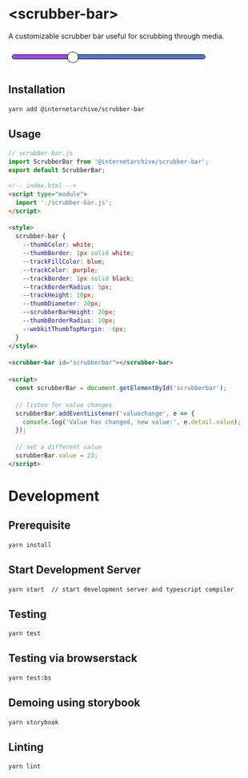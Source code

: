 # \<scrubber-bar>

A customizable scrubber bar useful for scrubbing through media.

![Scrubber Bar](./assets/img/scrubber.gif "Scrubber Bar Demo")

## Installation
```bash
yarn add @internetarchive/scrubber-bar
```

## Usage
```js
// scrubber-bar.js
import ScrubberBar from '@internetarchive/scrubber-bar';
export default ScrubberBar;
```

```html
<!-- index.html -->
<script type="module">
  import './scrubber-bar.js';
</script>

<style>
  scrubber-bar {
    --thumbColor: white;
    --thumbBorder: 1px solid white;
    --trackFillColor: blue;
    --trackColor: purple;
    --trackBorder: 1px solid black;
    --trackBorderRadius: 5px;
    --trackHeight: 10px;
    --thumbDiameter: 20px;
    --scrubberBarHeight: 20px;
    --thumbBorderRadius: 10px;
    --webkitThumbTopMargin: -6px;
  }
</style>

<scrubber-bar id="scrubberbar"></scrubber-bar>

<script>
  const scrubberBar = document.getElementById('scrubberbar');

  // listen for value changes
  scrubberBar.addEventListener('valuechange', e => {
    console.log('Value has changed, new value:', e.detail.value);
  });

  // set a different value
  scrubberBar.value = 23;
</script>

```

# Development

## Prerequisite
```bash
yarn install
```

## Start Development Server
```bash
yarn start  // start development server and typescript compiler
```

## Testing
```bash
yarn test
```

## Testing via browserstack
```bash
yarn test:bs
```

## Demoing using storybook
```bash
yarn storybook
```

## Linting
```bash
yarn lint
```
